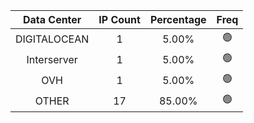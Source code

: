 | Data Center | IP Count | Percentage | Freq |
|:------------:|:--------:|:-----------:|:-----:|
| DIGITALOCEAN | 1 | 5.00% | 🟢 |
| Interserver | 1 | 5.00% | 🟢 |
| OVH | 1 | 5.00% | 🟢 |
| OTHER | 17 | 85.00% | 🟢 |